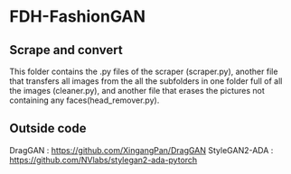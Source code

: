 # FDH-FashionGAN

## Scrape and convert
This folder contains the .py files of the scraper (scraper.py), another file that transfers all images from the all the subfolders in one folder full of all the images (cleaner.py), and another file that erases the pictures not containing any faces(head_remover.py). 

## Outside code
DragGAN : https://github.com/XingangPan/DragGAN
StyleGAN2-ADA : https://github.com/NVlabs/stylegan2-ada-pytorch